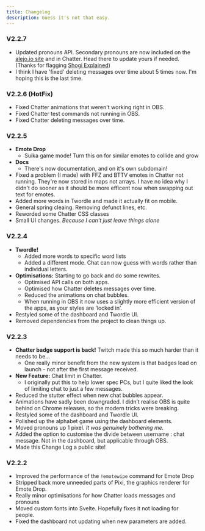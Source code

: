 ```yaml
---
title: Changelog
description: Guess it's not that easy.
---
```


### V2.2.7

- Updated pronouns API. Secondary pronouns are now included on the [alejo.io site](https://pr.alejo.io/) and in Chatter. Head there to update yours if needed. (Thanks for flagging [Shogi Explained](https://www.twitch.tv/shogiexplained))
- I think I have 'fixed' deleting messages over time about 5 times now. I'm hoping this is the last time.

### V2.2.6 (HotFix)

- Fixed Chatter animations that weren't working right in OBS.
- Fixed Chatter test commands not running in OBS.
- Fixed Chatter deleting messages over time.

### V2.2.5

- **Emote Drop**
  - Suika game mode! Turn this on for similar emotes to collide and grow
- **Docs**
  - There's now documentation, and on it's own subdomain!
- Fixed a problem (I made) with FFZ and BTTV emotes in Chatter not running. They're now stored in maps not arrays. I have no idea why I didn't do sooner as it should be more efficent now when swapping out text for emotes.
- Added more words in Twordle and made it actually fit on mobile.
- General spring cleaing. Removing defunct lines, etc.
- Reworded some Chatter CSS classes
- Small UI changes. _Because I can't just leave things alone_

### V2.2.4

- **Twordle!**
  - Added more words to specific word lists
  - Added a different mode. Chat can now guess with words rather than individual letters.
- **Optimisations:** Starting to go back and do some rewrites.
  - Optimised API calls on both apps.
  - Optimised how Chatter deletes messages over time.
  - Reduced the animations on chat bubbles.
  - When running in OBS it now uses a slightly more efficient version of the apps, as your styles are ‘locked in’.
- Restyled some of the dashboard and Twordle UI.
- Removed dependencies from the project to clean things up.

### V2.2.3

- **Chatter badge support is back!** Twitch made this so much harder than it needs to be…
  - One really minor benefit from the new system is that badges load on launch - not after the first message received.
- **New Feature:** Chat limit in Chatter.
  - I originally put this to help lower spec PCs, but I quite liked the look of limiting chat to just a few messages.
- Reduced the stutter effect when new chat bubbles appear.
- Animations have sadly been downgraded. I didn’t realise OBS is quite behind on Chrome releases, so the modern tricks were breaking.
- Restyled some of the dashboard and Twordle UI.
- Polished up the alphabet game using the dashboard elements.
- Moved pronouns up 1 pixel. _It was genuinely bothering me._
- Added the option to customise the divide between username : chat message. Not in the dashboard, but applicable through OBS.
- Made this Change Log a public site!

### V2.2.2

- Improved the performance of the `!emotewipe` command for Emote Drop
- Stripped back more unneeded parts of Pixi, the graphics renderer for Emote Drop.
- Really minor optimisations for how Chatter loads messages and pronouns
- Moved custom fonts into Svelte. Hopefully fixes it not loading for people.
- Fixed the dashboard not updating when new parameters are added.
